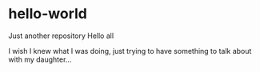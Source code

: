 # hello-world
Just another repository
Hello all

I wish I knew what I was doing, just trying to have something to talk about with my daughter...
